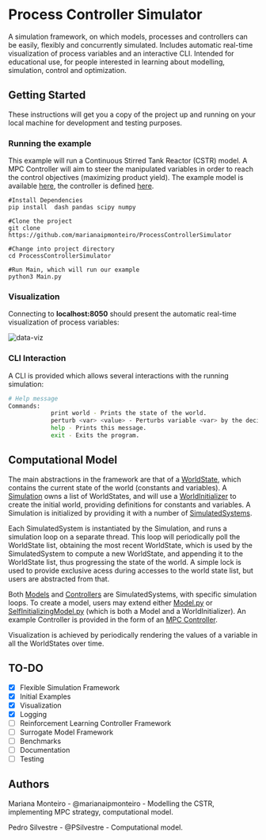 # Process Controller Simulator

A simulation framework, on which models, processes and controllers can be easily, flexibly and concurrently simulated. 
Includes automatic real-time visualization of process variables and an interactive CLI.
Intended for educational use, for people interested in learning about modelling, simulation, control and optimization. 

## Getting Started

These instructions will get you a copy of the project up and running on your local machine for development and testing purposes. 

### Running the example

This example will run a Continuous Stirred Tank Reactor (CSTR) model. A MPC Controller will aim to steer the manipulated variables in order to reach the control objectives (maximizing product yield). The example model is available [here](examples/cstr/CSTRModel.py), the controller is defined [here](controller/MPCController.py).

```
#Install Dependencies
pip install  dash pandas scipy numpy

#Clone the project
git clone https://github.com/marianaipmonteiro/ProcessControllerSimulator

#Change into project directory
cd ProcessControllerSimulator

#Run Main, which will run our example
python3 Main.py
```

### Visualization

Connecting to **localhost:8050** should present the automatic real-time visualization of process variables:

![data-viz](https://i.postimg.cc/bNQv48z8/data-viz.png)

### CLI Interaction

A CLI is provided which allows several interactions with the running simulation:

```bash
# Help message
Commands:
            print world - Prints the state of the world.
            perturb <var> <value> - Perturbs variable <var> by the decimal amount <value>, positive or negative.
            help - Prints this message.
            exit - Exits the program.
```

## Computational Model

The main abstractions in the framework are that of a [WorldState](simulation/WorldState.py), which contains the current state of the world (constants and variables). A [Simulation](simulation/Simulation.py) owns a list of WorldStates, and will use a [WorldInitializer](simulation/WorldInitializer.py) to create the initial world, providing definitions for constants and variables. A Simulation is initialized by providing it with a number of [SimulatedSystems](simulation/SimulatedSystem.py). 

Each SimulatedSystem is instantiated by the Simulation, and runs a simulation loop on a separate thread. This loop will periodically poll the WorldState list, obtaining the most recent WorldState, which is used by the SimulatedSystem to compute a new WorldState, and appending it to the WorldState list, thus progressing the state of the world. A simple lock is used to provide exclusive acess during accesses to the world state list, but users are abstracted from that.

Both [Models](model/Model.py) and [Controllers](controller/Controller.py) are SimulatedSystems, with specific simulation loops. To create a model, users may extend either [Model.py](model/Model.py) or [SelfInitializingModel.py](model/SelfInitializingModel.py) (which is both a Model and a WorldInitializer). An example Controller is provided in the form of an [MPC Controller](controller/MPCController.py).

Visualization is achieved by periodically rendering the values of a variable in all the WorldStates over time.

## TO-DO

- [x] Flexible Simulation Framework
- [x] Initial Examples
- [x] Visualization
- [x] Logging
- [ ] Reinforcement Learning Controller Framework
- [ ] Surrogate Model Framework
- [ ] Benchmarks
- [ ] Documentation
- [ ] Testing

## Authors
Mariana Monteiro - @marianaipmonteiro - Modelling the CSTR, implementing MPC strategy, computational model.

Pedro Silvestre - @PSilvestre - Computational model.


